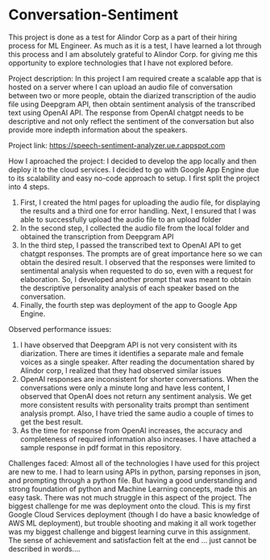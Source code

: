 # Conversation-Sentiment
This project is done as a test for Alindor Corp as a part of their hiring process for ML Engineer.
As much as it is a test, I have learned a lot through this process and I am absolutely grateful to Alindor Corp. for giving me this opportunity to explore technologies that I have not explored before.

Project description: In this project I am required create a scalable app that is hosted on a server where I can upload an audio file of conversation between two or more people, obtain the diarized transcription of the audio file using Deepgram API, then obtain sentiment analysis of the transcribed text using OpenAI API. The response from OpenAI chatgpt needs to be descriptive and not only reflect the sentiment of the conversation but also provide more indepth information about the speakers. 

Project link: https://speech-sentiment-analyzer.ue.r.appspot.com

How I aproached the project: I decided to develop the app locally and then deploy it to the cloud services. I decided to go with Google App Engine due to its scalability and easy no-code approach to setup. I first split the project into 4 steps. 
1) First, I created the html pages for uploading the audio file, for displaying the results and a third one for error handling. Next, I ensured that I was able to successfully upload the audio file to an upload folder
2) In the second step, I collected the audio file from the local folder and obtained the transcription from Deepgram API
3) In the third step, I passed the transcribed text to OpenAI API to get chatgpt responses. The prompts are of great importance here so we can obtain the desired result. I observed that the responses were limited to sentimental analysis when requested to do so, even with a request for elaboration. So, I developed another prompt that was meant to obtain the descriptive personality analysis of each speaker based on the conversation.
4) Finally, the fourth step was deployment of the app to Google App Engine.

Observed performance issues:
1) I have observed that Deepgram API is not very consistent with its diarization. There are times it identifies a separate male and female voices as a single speaker. After reading the documentation shared by Alindor corp, I realized that they had observed similar issues
2) OpenAI responses are inconsistent for shorter conversations. When the conversations were only a minute long and have less content, I observed that OpenAI does not return any sentiment analysis. We get more consistent results with personality traits prompt than sentiment analysis prompt. Also, I have tried the same audio a couple of times to get the best result.
3) As the time for response from OpenAI increases, the accuracy and completeness of required information also increases. I have attached a sample response in pdf format in this repository.

Challenges faced:
Almost all of the technologies I have used for this project are new to me. I had to learn using APIs in python, parsing reponses in json, and prompting through a python file. But having a good understanding and strong foundation of python and Machine Learning concepts, made this an easy task. There was not much struggle in this aspect of the project. The biggest challenge for me was deployment onto the cloud. This is my first Google Cloud Services deployment (though I do have a basic knowledge of AWS ML deployment), but trouble shooting and making it all work together was my biggest challenge and biggest learning curve in this assignment. The sense of achievement and satisfaction felt at the end ... just cannot be described in words....
